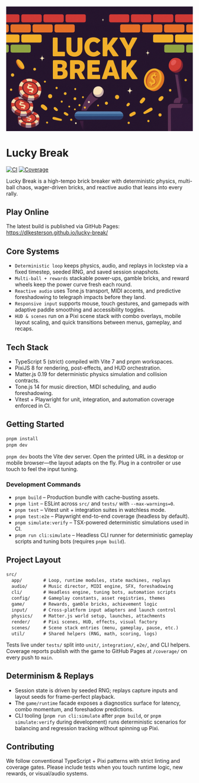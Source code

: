 ![Lucky Break banner](assets/ui/banner.png)

# Lucky Break

[![CI](https://github.com/dlkesterson/lucky-break/actions/workflows/ci.yml/badge.svg)](https://github.com/dlkesterson/lucky-break/actions/workflows/ci.yml)
[![Coverage](https://img.shields.io/endpoint?url=https%3A%2F%2Fdlkesterson.github.io%2Flucky-break%2Fcoverage%2Fcoverage-summary.json&label=coverage)](https://dlkesterson.github.io/lucky-break/coverage/index.html)

Lucky Break is a high-tempo brick breaker with deterministic physics, multi-ball chaos, wager-driven bricks, and reactive audio that leans into every rally.

## Play Online

The latest build is published via GitHub Pages: https://dlkesterson.github.io/lucky-break/

## Core Systems

- `Deterministic loop` keeps physics, audio, and replays in lockstep via a fixed timestep, seeded RNG, and saved session snapshots.
- `Multi-ball + rewards` stackable power-ups, gamble bricks, and reward wheels keep the power curve fresh each round.
- `Reactive audio` uses Tone.js transport, MIDI accents, and predictive foreshadowing to telegraph impacts before they land.
- `Responsive input` supports mouse, touch gestures, and gamepads with adaptive paddle smoothing and accessibility toggles.
- `HUD & scenes` run on a Pixi scene stack with combo overlays, mobile layout scaling, and quick transitions between menus, gameplay, and recaps.

## Tech Stack

- TypeScript 5 (strict) compiled with Vite 7 and pnpm workspaces.
- PixiJS 8 for rendering, post-effects, and HUD orchestration.
- Matter.js 0.19 for deterministic physics simulation and collision contracts.
- Tone.js 14 for music direction, MIDI scheduling, and audio foreshadowing.
- Vitest + Playwright for unit, integration, and automation coverage enforced in CI.

## Getting Started

```bash
pnpm install
pnpm dev
```

`pnpm dev` boots the Vite dev server. Open the printed URL in a desktop or mobile browser—the layout adapts on the fly. Plug in a controller or use touch to feel the input tuning.

### Development Commands

- `pnpm build` – Production bundle with cache-busting assets.
- `pnpm lint` – ESLint across `src/` and `tests/` with `--max-warnings=0`.
- `pnpm test` – Vitest unit + integration suites in watchless mode.
- `pnpm test:e2e` – Playwright end-to-end coverage (headless by default).
- `pnpm simulate:verify` – TSX-powered deterministic simulations used in CI.
- `pnpm run cli:simulate` – Headless CLI runner for deterministic gameplay scripts and tuning bots (requires `pnpm build`).

## Project Layout

```
src/
  app/        # Loop, runtime modules, state machines, replays
  audio/      # Music director, MIDI engine, SFX, foreshadowing
  cli/        # Headless engine, tuning bots, automation scripts
  config/     # Gameplay constants, asset registries, themes
  game/       # Rewards, gamble bricks, achievement logic
  input/      # Cross-platform input adapters and launch control
  physics/    # Matter.js world setup, launches, attachments
  render/     # Pixi scenes, HUD, effects, visual factory
  scenes/     # Scene stack entries (menu, gameplay, pause, etc.)
  util/       # Shared helpers (RNG, math, scoring, logs)
```

Tests live under `tests/` split into `unit/`, `integration/`, `e2e/`, and CLI helpers. Coverage reports publish with the game to GitHub Pages at `/coverage/` on every push to `main`.

## Determinism & Replays

- Session state is driven by seeded RNG; replays capture inputs and layout seeds for frame-perfect playback.
- The `game/runtime` facade exposes a diagnostics surface for latency, combo momentum, and foreshadow predictions.
- CLI tooling (`pnpm run cli:simulate` after `pnpm build`, or `pnpm simulate:verify` during development) runs deterministic scenarios for balancing and regression tracking without spinning up Pixi.

## Contributing

We follow conventional TypeScript + Pixi patterns with strict linting and coverage gates. Please include tests when you touch runtime logic, new rewards, or visual/audio systems.
